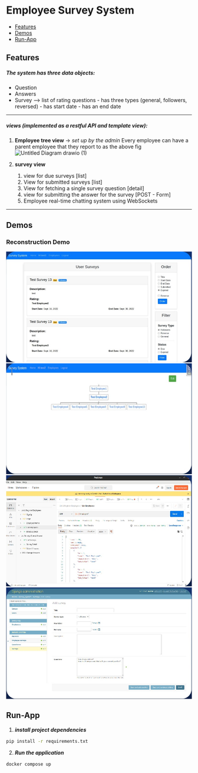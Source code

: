 



# Employee Survey System 


  - [Features](#features)
  - [Demos](#demos)
  - [Run-App](#run-app)

## Features
##### **The system has three data objects:**
- Question
- Answers 
- Survey --> list of rating questions - has three types (general, followers, reversed) - has start date - has an end date 

---
##### views (implemented as a restful API and template view):
1.  **Employee tree view**  -> *set up by the admin*     Every employee can have a parent employee that they report to as the above fig 
    ![Untitled Diagram drawio (1)](https://user-images.githubusercontent.com/30774866/187946789-b02f8be0-4a84-424b-89bd-6b33170aaa99.png)
	
2. **survey view** 

    1. view for due surveys [list]
    2. View for submitted surveys [list]
    3. View for fetching a single survey question [detail]
    4. view for submitting the answer for the survey  [POST - Form]
    5. Employee real-time chatting system using WebSockets 
---



## Demos

### Reconstruction Demo 
![volume](./docs/1.jpeg) 
![volume](./docs/2.jpeg) 
![volume](./docs/3.jpeg) 
![volume](./docs/4.jpeg)


## Run-App
1. **_install project dependencies_**
```sh
pip install -r requirements.txt
```
2. **_Run the application_**
```sh
docker compose up


